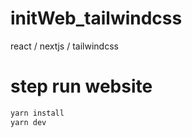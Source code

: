 # initWeb_tailwindcss
react / nextjs / tailwindcss 

# step run website
```bash
yarn install
yarn dev
```
